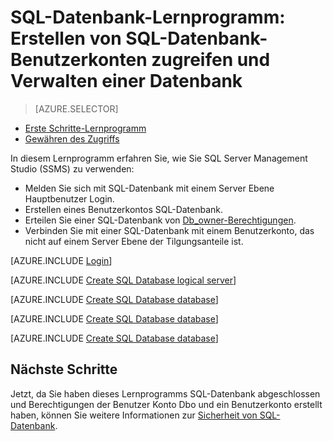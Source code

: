 <properties
    pageTitle="SQL-Datenbank-Lernprogramm: Erste Schritte mit der Sicherheit"
    description="Informationen Sie zum Erstellen von Benutzerkonten für den Zugriff auf und zum Verwalten einer Datenbank."
    keywords=""
    services="sql-database"
    documentationCenter=""
    authors="CarlRabeler"
    manager="jhubbard"
    editor=""/>


<tags
    ms.service="sql-database"
    ms.workload="data-management"
    ms.tgt_pltfrm="na"
    ms.devlang="na"
    ms.topic="hero-article"
    ms.date="08/17/2016"
    ms.author="carlrab"/>

# <a name="sql-database-tutorial-create-sql-database-user-accounts-to-access-and-manage-a-database"></a>SQL-Datenbank-Lernprogramm: Erstellen von SQL-Datenbank-Benutzerkonten zugreifen und Verwalten einer Datenbank


> [AZURE.SELECTOR]
- [Erste Schritte-Lernprogramm](sql-database-get-started-security.md)
- [Gewähren des Zugriffs](sql-database-manage-logins.md)

In diesem Lernprogramm erfahren Sie, wie Sie SQL Server Management Studio (SSMS) zu verwenden:

- Melden Sie sich mit SQL-Datenbank mit einem Server Ebene Hauptbenutzer Login.
- Erstellen eines Benutzerkontos SQL-Datenbank.
- Erteilen Sie einer SQL-Datenbank von [Db_owner-Berechtigungen](https://msdn.microsoft.com/library/ms189121.aspx#Anchor_0).
- Verbinden Sie mit einer SQL-Datenbank mit einem Benutzerkonto, das nicht auf einem Server Ebene der Tilgungsanteile ist.

[AZURE.INCLUDE [Login](../../includes/azure-getting-started-portal-login.md)]


[AZURE.INCLUDE [Create SQL Database logical server](../../includes/sql-database-sql-server-management-studio-connect-server-principal.md)]


[AZURE.INCLUDE [Create SQL Database database](../../includes/sql-database-create-new-database-user.md)]


[AZURE.INCLUDE [Create SQL Database database](../../includes/sql-database-grant-database-user-dbo-permissions.md)]


[AZURE.INCLUDE [Create SQL Database database](../../includes/sql-database-sql-server-management-studio-connect-user.md)]


## <a name="next-steps"></a>Nächste Schritte
Jetzt, da Sie haben dieses Lernprogramms SQL-Datenbank abgeschlossen und Berechtigungen der Benutzer Konto Dbo und ein Benutzerkonto erstellt haben, können Sie weitere Informationen zur [Sicherheit von SQL-Datenbank](sql-database-manage-logins.md).



